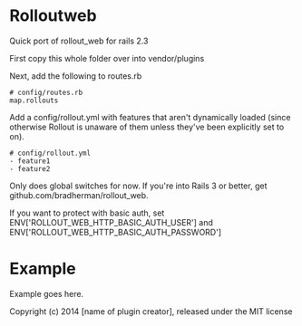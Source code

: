 Rolloutweb
==========

Quick port of rollout_web for rails 2.3

First copy this whole folder over into vendor/plugins

Next, add the following to routes.rb
    
    # config/routes.rb
    map.rollouts

Add a config/rollout.yml with features that aren't dynamically loaded (since otherwise Rollout is unaware of them unless they've been explicitly set to on).

    # config/rollout.yml
    - feature1
    - feature2

Only does global switches for now.  If you're into Rails 3 or better, get github.com/bradherman/rollout_web.

If you want to protect with basic auth, set ENV['ROLLOUT_WEB_HTTP_BASIC_AUTH_USER'] and ENV['ROLLOUT_WEB_HTTP_BASIC_AUTH_PASSWORD']

Example
=======

Example goes here.


Copyright (c) 2014 [name of plugin creator], released under the MIT license